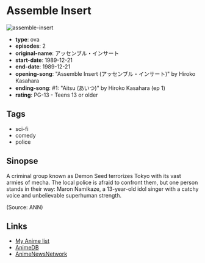 # Assemble Insert

![assemble-insert](https://cdn.myanimelist.net/images/anime/4/61291.jpg)

-   **type**: ova
-   **episodes**: 2
-   **original-name**: アッセンブル・インサート
-   **start-date**: 1989-12-21
-   **end-date**: 1989-12-21
-   **opening-song**: "Assemble Insert (アッセンブル・インサート)" by Hiroko Kasahara
-   **ending-song**: #1: "Aitsu (あいつ)" by Hiroko Kasahara (ep 1)
-   **rating**: PG-13 - Teens 13 or older

## Tags

-   sci-fi
-   comedy
-   police

## Sinopse

A criminal group known as Demon Seed terrorizes Tokyo with its vast armies of mecha. The local police is afraid to confront them, but one person stands in their way: Maron Namikaze, a 13-year-old idol singer with a catchy voice and unbelievable superhuman strength.

(Source: ANN)

## Links

-   [My Anime list](https://myanimelist.net/anime/2414/Assemble_Insert)
-   [AnimeDB](http://anidb.info/perl-bin/animedb.pl?show=anime&aid=1158)
-   [AnimeNewsNetwork](http://www.animenewsnetwork.com/encyclopedia/anime.php?id=538)
